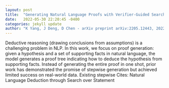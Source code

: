 ```yaml
---
layout: post
title:  "Generating Natural Language Proofs with Verifier-Guided Search"
date:   2022-05-30 22:20:45 -0400
categories: jekyll update
author: "K Yang, J Deng, D Chen - arXiv preprint arXiv:2205.12443, 2022"
---
```

Deductive reasoning (drawing conclusions from assumptions) is a challenging problem in NLP. In this work, we focus on proof generation: given a hypothesis and a set of supporting facts in natural language, the model generates a proof tree indicating how to deduce the hypothesis from supporting facts. Instead of generating the entire proof in one shot, prior work has demonstrated the promise of stepwise generation but achieved limited success on real-world data. Existing stepwise  Cites: Natural Language Deduction through Search over Statement